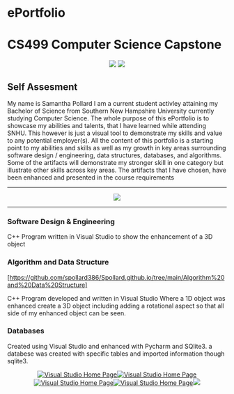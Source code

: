 # ePortfolio

# CS499 Computer Science Capstone   

<div style="text-align: center;">
    <a href="https://spollard386.github.io/ePortfolio" title="ePortfolio Home Page"><img src="https://img.shields.io/badge/Home-ePortfolio-blue.svg?style=for-the-badge&logo=homeassistant" /></a>
 <a href="https://spollard386.github.io/ePortfolio" title="GitHub Pages Home Page"><img src="https://img.shields.io/badge/page builder-GitHub Pages-green.svg?style=for-the-badge&logo=homeassistant" /></a>
</div>
 
 ## Self Assesment
 
 
 
 My name is Samantha Pollard I am a current student activley attaining my Bachelor of Science from Southern New Hampshire University currently studying Computer Science. The whole purpose of this ePortfolio is to showcase my abilities and talents, that I have learned while attending SNHU. This however is just a visual tool to demonstrate my skills and value to any potential employer(s). All the content of this portfolio is a starting point to my abilities and skills as well as my growth in key areas surrounding software design / engineering, data structures, databases, and algorithms.
Some of the artifacts will demonstrate my stronger skill in one category but illustrate other skills across key areas. The artifacts that I have chosen, have been enhanced and presented in the course requirements

---

<div style="text-align: center;">
    <a href="https://spollard386.github.io/ePortfolio" title="ePortfolio Home Page"><img src="https://img.shields.io/badge/Home-ePortfolio-blue.svg?style=for-the-badge&logo=homeassistant" /></a>
</div>

---
### Software Design & Engineering

C++ Program written in Visual Studio
to show the enhancement of a 3D object 



### Algorithm and Data Structure
[https://github.com/spollard386/Spollard.github.io/tree/main/Algorithm%20and%20Data%20Structure]

C++ Program developed and written in Visual Studio
Where a 1D object was enhanced create a 3D object 
including adding a rotational aspect so that all side 
of my enhanced object can be seen.



### Databases
Created using Visual Studio and enhanced with Pycharm 
and SQlite3. a databese was created with specific tables 
and imported information though sqlite3.


<div style="text-align: center;">
    <a href="https://spollard386.github.io/Visual Studio" title="Visual Studio Home Page"><img src="https://img.shields.io/badge/Visual Studio-blue.svg?style=for-the-badge&logo=homeassistant",a href="https://spollard386.github.io/Database" title="Visual Studio Home Page"><img src="https://img.shields.io/badge/Databse-pink.svg?style=for-the-badge&logo=homeassistant",a href="https://spollard386.github.io/Database" title="Visual Studio Home Page"><img src="https://img.shields.io/badge/SNHU-green.svg?style=for-the-badge&logo=homeassistant",a href="https://spollard386.github.io/Database" title="Visual Studio Home Page"><img src="https://img.shields.io/badge/Algorithm and Data-orange.svg?style=for-the-badge&logo=homeassistant",a href="https://spollard386.github.io/Database" title="Visual Studio Home Page"><img src="https://img.shields.io/badge/Software Design-grey.svg?style=for-the-badge&logo=homeassistant"
</div>




